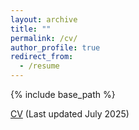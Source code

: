 ```yaml
---
layout: archive
title: ""
permalink: /cv/
author_profile: true
redirect_from:
  - /resume
---
```


{% include base_path %}

[CV](../files/Shengyu_Feng_CV.pdf) (Last updated July 2025)
